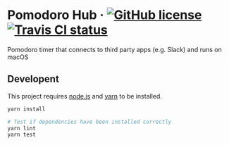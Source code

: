 # Pomodoro Hub &middot; [![GitHub license](https://img.shields.io/badge/license-MIT-blue.svg)](https://github.com/facebook/react/blob/master/LICENSE) [![Travis CI status](https://api.travis-ci.org/dotcs/pomodoro-hub.svg?branch=master)](https://travis-ci.org/dotcs/pomodoro-hub)

Pomodoro timer that connects to third party apps (e.g. Slack) and runs on macOS

## Developent

This project requires [node.js](https://nodejs.org/en/download/) and [yarn](https://yarnpkg.com/lang/en/docs/install/) to be installed.

```bash
yarn install

# Test if dependencies have been installed correctly
yarn lint
yarn test
```

